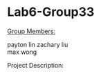 # Lab6-Group33
<p><u>Group Members:</u></p>
	payton lin 
 	zachary liu </br>
	max wong</br>
 
Project Description:
